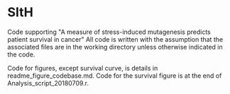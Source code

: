 # SItH
Code supporting "A measure of stress-induced mutagenesis predicts patient survival in cancer"
All code is written with the assumption that the associated files are in the working directory unless otherwise indicated in the code. 

Code for figures, except survival curve, is details in readme_figure_codebase.md. Code for the survival figure is at the end of Analysis_script_20180709.r.
